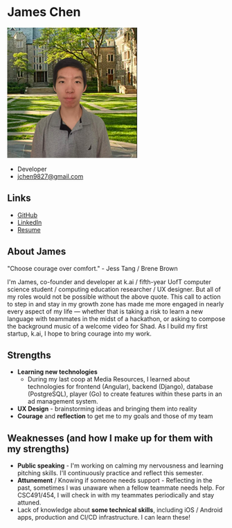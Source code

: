 # James Chen

<img src="./james_chen.jpeg" width="300">

- Developer
- jchen9827@gmail.com

## Links

- [GitHub](https://github.com/milkdromeda)
- [LinkedIn](https://www.linkedin.com/in/jchen9827/)
- [Resume](https://drive.google.com/file/d/1TCA3Ic764lYFZW4-drQXm8ShQ7y5RekH/view?usp=sharing)

## About James

"Choose courage over comfort." - Jess Tang / Brene Brown

I'm James, co-founder and developer at k.ai / fifth-year UofT computer science student / computing education researcher / UX designer. But all of my roles would not be possible without the above quote. This call to action to step in and stay in my growth zone has made me more engaged in nearly every aspect of my life — whether that is taking a risk to learn a new language with teammates in the midst of a hackathon, or asking to compose the background music of a welcome video for Shad. As I build my first startup, k.ai, I hope to bring courage into my work.

## Strengths

- **Learning new technologies**
    - During my last coop at Media Resources, I learned about technologies for frontend (Angular), backend (Django), database (PostgreSQL), player (Go) to create features within these parts in an ad management system.
- **UX Design** - brainstorming ideas and bringing them into reality
- **Courage** and **reflection** to get me to my goals and those of my team

## Weaknesses (and how I make up for them with my strengths)

- **Public speaking** - I'm working on calming my nervousness and learning pitching skills. I'll continuously practice and reflect this semester.
- **Attunement** / Knowing if someone needs support - Reflecting in the past, sometimes I was unaware when a fellow teammate needs help. For CSC491/454, I will check in with my teammates periodically and stay attuned.
- Lack of knowledge about **some technical skills**, including iOS / Android apps, production and CI/CD infrastructure. I can learn these!
